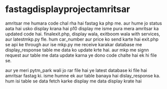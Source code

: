 # fastagdisplayprojectamritsar
amritsar me humara code chal rha hai fastag ka php me. aur hume jo status aata hai usko display krana hai p10 display me
isme pura mera amritsar ka updated code hai. finalexit.php, display wala, exitboom wala with services, aur latestmkp.py fle. hum car_number aur price ko send karte hai exit.php se api ke through aur ise mkp.py me receive karakar database me display_response table me data ko update krte hai. aur mkp me signn request aur table me data update karna ye dono code chalte hai ek hi file se.

aur ye meri pytm_park wali jo rar file hai ye latest database ki file hai amritsar fastag ki. isme humne ek aur table banaya hai dislay_response ka. hum isi table se data fetch karke display me data display krate hai
